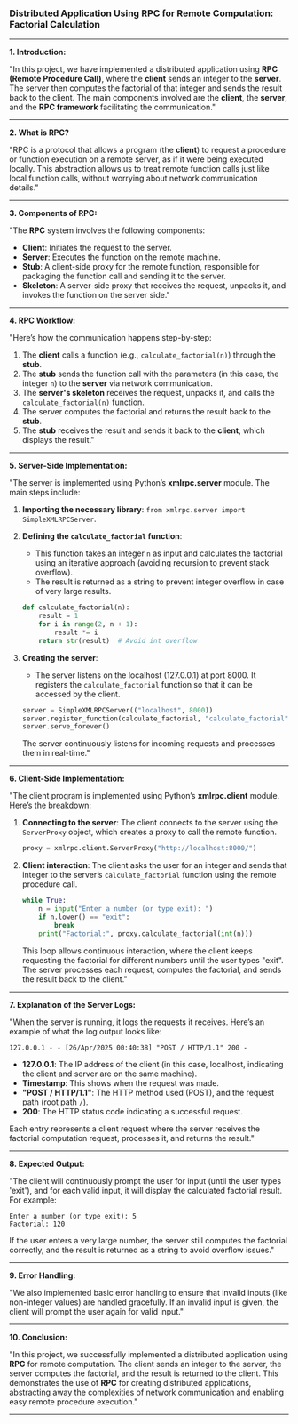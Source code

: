 ### **Distributed Application Using RPC for Remote Computation: Factorial Calculation**

---

**1. Introduction:**

"In this project, we have implemented a distributed application using **RPC (Remote Procedure Call)**, where the **client** sends an integer to the **server**. The server then computes the factorial of that integer and sends the result back to the client. The main components involved are the **client**, the **server**, and the **RPC framework** facilitating the communication."

---

**2. What is RPC?**

"RPC is a protocol that allows a program (the **client**) to request a procedure or function execution on a remote server, as if it were being executed locally. This abstraction allows us to treat remote function calls just like local function calls, without worrying about network communication details."

---

**3. Components of RPC:**

"The **RPC** system involves the following components:
- **Client**: Initiates the request to the server.
- **Server**: Executes the function on the remote machine.
- **Stub**: A client-side proxy for the remote function, responsible for packaging the function call and sending it to the server.
- **Skeleton**: A server-side proxy that receives the request, unpacks it, and invokes the function on the server side."

---

**4. RPC Workflow:**

"Here’s how the communication happens step-by-step:
1. The **client** calls a function (e.g., `calculate_factorial(n)`) through the **stub**.
2. The **stub** sends the function call with the parameters (in this case, the integer `n`) to the **server** via network communication.
3. The **server's skeleton** receives the request, unpacks it, and calls the `calculate_factorial(n)` function.
4. The server computes the factorial and returns the result back to the **stub**.
5. The **stub** receives the result and sends it back to the **client**, which displays the result."

---

**5. Server-Side Implementation:**

"The server is implemented using Python’s **xmlrpc.server** module. The main steps include:
1. **Importing the necessary library**: `from xmlrpc.server import SimpleXMLRPCServer`.
2. **Defining the `calculate_factorial` function**:
   - This function takes an integer `n` as input and calculates the factorial using an iterative approach (avoiding recursion to prevent stack overflow).
   - The result is returned as a string to prevent integer overflow in case of very large results.
   
   ```python
   def calculate_factorial(n):
       result = 1
       for i in range(2, n + 1):
           result *= i
       return str(result)  # Avoid int overflow
   ```

3. **Creating the server**: 
   - The server listens on the localhost (127.0.0.1) at port 8000. It registers the `calculate_factorial` function so that it can be accessed by the client.
   
   ```python
   server = SimpleXMLRPCServer(("localhost", 8000))
   server.register_function(calculate_factorial, "calculate_factorial")
   server.serve_forever()
   ```

   The server continuously listens for incoming requests and processes them in real-time."

---

**6. Client-Side Implementation:**

"The client program is implemented using Python’s **xmlrpc.client** module. Here’s the breakdown:
1. **Connecting to the server**: The client connects to the server using the `ServerProxy` object, which creates a proxy to call the remote function.
   
   ```python
   proxy = xmlrpc.client.ServerProxy("http://localhost:8000/")
   ```

2. **Client interaction**: The client asks the user for an integer and sends that integer to the server’s `calculate_factorial` function using the remote procedure call.
   
   ```python
   while True:
       n = input("Enter a number (or type exit): ")
       if n.lower() == "exit":
           break
       print("Factorial:", proxy.calculate_factorial(int(n)))
   ```

   This loop allows continuous interaction, where the client keeps requesting the factorial for different numbers until the user types "exit". The server processes each request, computes the factorial, and sends the result back to the client."

---

**7. Explanation of the Server Logs:**

"When the server is running, it logs the requests it receives. Here’s an example of what the log output looks like:

```
127.0.0.1 - - [26/Apr/2025 00:40:38] "POST / HTTP/1.1" 200 -
```

- **127.0.0.1**: The IP address of the client (in this case, localhost, indicating the client and server are on the same machine).
- **Timestamp**: This shows when the request was made.
- **"POST / HTTP/1.1"**: The HTTP method used (POST), and the request path (root path `/`).
- **200**: The HTTP status code indicating a successful request.

Each entry represents a client request where the server receives the factorial computation request, processes it, and returns the result."

---

**8. Expected Output:**

"The client will continuously prompt the user for input (until the user types 'exit'), and for each valid input, it will display the calculated factorial result. For example:

```
Enter a number (or type exit): 5
Factorial: 120
```

If the user enters a very large number, the server still computes the factorial correctly, and the result is returned as a string to avoid overflow issues."

---

**9. Error Handling:**

"We also implemented basic error handling to ensure that invalid inputs (like non-integer values) are handled gracefully. If an invalid input is given, the client will prompt the user again for valid input."

---

**10. Conclusion:**

"In this project, we successfully implemented a distributed application using **RPC** for remote computation. The client sends an integer to the server, the server computes the factorial, and the result is returned to the client. This demonstrates the use of **RPC** for creating distributed applications, abstracting away the complexities of network communication and enabling easy remote procedure execution."

---
